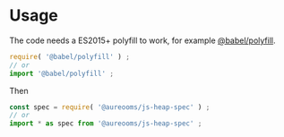 # Usage

The code needs a ES2015+ polyfill to work, for example
[@babel/polyfill](https://babeljs.io/docs/usage/polyfill).
```js
require( '@babel/polyfill' ) ;
// or
import '@babel/polyfill' ;
```

Then
```js
const spec = require( '@aureooms/js-heap-spec' ) ;
// or
import * as spec from '@aureooms/js-heap-spec' ;
```
